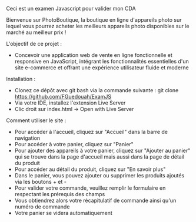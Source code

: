 Ceci est un examen Javascript pour valider mon CDA

Bienvenue sur PhotoBoutique, la boutique en ligne d'appareils photo sur lequel vous pourrez acheter les meilleurs appareils photo disponibles sur le marché au meilleur prix !

L'objectif de ce projet : 
- Concevoir une application web de vente en ligne fonctionnelle et 
  responsive en JavaScript, intégrant les fonctionnalités essentielles d'un site e-commerce et offrant une expérience utilisateur fluide et moderne

Installation :
- Clonez ce dépôt avec git bash via la commande suivante :
    git clone https://github.com/FGuedouah/ExamJS
- Via votre IDE, installez l'extension Live Server
- Clic droit sur index.html -> Open with Live Server

Comment utiliser le site : 
- Pour accéder à l'accueil, cliquez sur "Accueil" dans la barre de navigation
- Pour accéder à votre panier, cliquez sur "Panier"
- Pour ajouter des appareils à votre panier, cliquez sur "Ajouter au panier" qui se trouve dans la page d'accueil mais aussi dans la page de détail du produit
- Pour accéder au détail du produit, cliquez sur "En savoir plus"
- Dans le panier, vous pouvez ajouter ou supprimer les produits ajoutés via les boutons + et -
- Pour valider votre commande, veuillez remplir le formulaire en respectant les prérequis des champs 
- Vous obtiendrez alors votre récapitulatif de commande ainsi qu'un numéro de commande
- Votre panier se videra automatiquement
